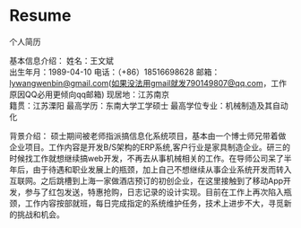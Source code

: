 Resume
======

个人简历

基本信息介绍：
姓名：王文斌  
出生年月：1989-04-10
电话：（+86）18516698628
邮箱：lywangwenbin@gmail.com(如果没法用gmail就发790149807@qq.com，工作原因QQ必用更倾向qq邮箱)
现居地：江苏南京  
籍贯：江苏溧阳
最高学历：东南大学工学硕士
最高学位专业：机械制造及其自动化

背景介绍：
  硕士期间被老师指派搞信息化系统项目，基本由一个博士师兄带着做企业项目。工作内容是开发B/S架构的ERP系统,客户行业是家具制造企业。研三的时候找工作就想继续搞web开发，不再去从事机械相关的工作。在导师公司呆了半年后，由于待遇和职业发展上的瓶颈，加上自己不想继续从事企业系统开发而转入互联网。之后跳槽到上海一家做酒店预订的初创企业，在这里接触到了移动App开发，参与了红包发送，特惠抢购，日志记录的设计实现。目前在工作上再次陷入瓶颈，工作内容按部就班，每日完成指定的系统维护任务，技术上进步不大，寻觅新的挑战和机会。
